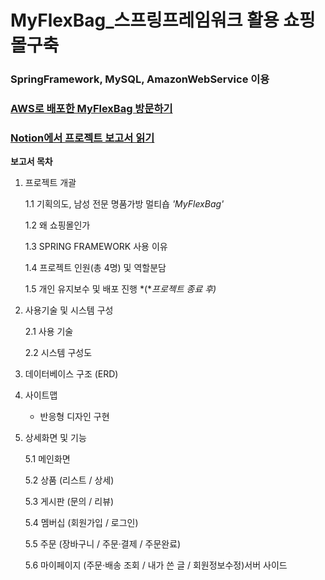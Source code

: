 # MyFlexBag_스프링프레임워크 활용 쇼핑몰구축

### SpringFramework, MySQL, AmazonWebService 이용





### [AWS로 배포한 MyFlexBag 방문하기](http://52.79.157.226:8080/myflexbag)



### [Notion에서 프로젝트 보고서 읽기](https://www.notion.so/MyFlexBag_-Ver1-1-39c1f1fa06ec4104806f8c20c39a5c04)





**보고서 목차**

1. 프로젝트 개괄

   1.1 기획의도, 남성 전문 명품가방 멀티숍 *'MyFlexBag'* 

   1.2 왜 쇼핑몰인가 

   1.3 SPRING FRAMEWORK 사용 이유

   1.4 프로젝트 인원(총 4명) 및 역할분담

   1.5 개인 유지보수 및 배포 진행 *(**프로젝트 종료 후)*

   

2. 사용기술 및 시스템 구성

   2.1 사용 기술

   2.2 시스템 구성도

   

3. 데이터베이스 구조 (ERD)

   

4. 사이트맵

   - 반응형 디자인 구현

   

5. 상세화면 및 기능

   5.1 메인화면

   5.2 상품 (리스트 / 상세)

   5.3 게시판 (문의 / 리뷰)

   5.4 멤버십 (회원가입 / 로그인)

   5.5 주문 (장바구니 / 주문·결제 / 주문완료)

   5.6 마이페이지 (주문·배송 조회 / 내가 쓴 글 / 회원정보수정)서버 사이드

   








